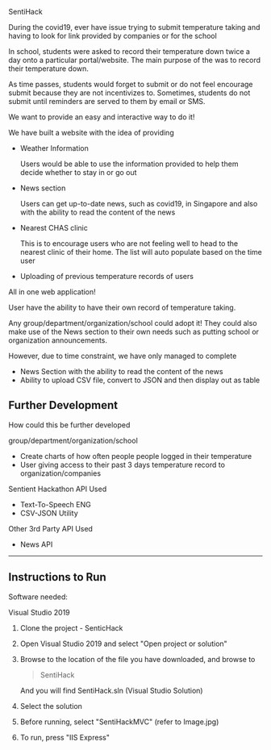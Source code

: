 SentiHack

During the covid19, ever have issue trying to submit temperature taking and having to look for link provided by companies or for the school

In school, students were asked to record their temperature down twice a day onto a particular portal/website. The main purpose of the was to record their temperature down. 

As time passes, students would forget to submit or do not feel encourage submit because they are not incentivizes to. Sometimes, students do not submit until reminders are served to them by email or SMS. 

We want to provide an easy and interactive way to do it!

We have built a website with the idea of providing

- Weather Information

    Users would be able to use the information provided to help them decide whether to stay in or go out 

- News section

    Users can get up-to-date news, such as covid19, in Singapore and also with the ability to read the content of the news

- Nearest CHAS clinic

    This is to encourage users who are not feeling well to head to the nearest clinic of their home. The list will auto populate based on the time user 

- Uploading of previous temperature records of users

All in one web application! 

User have the ability to have their own record of temperature taking.

Any group/department/organization/school could adopt it! They could also make use of the News section to their own needs such as putting school or organization announcements.

However, due to time constraint, we have only managed to complete

- News Section with the ability to read the content of the news
- Ability to upload CSV file, convert to JSON and then display out as table

## Further Development

How could this be further developed

group/department/organization/school

- Create charts of how often people people logged in their temperature
- User giving access to their past 3 days temperature record to organization/companies

Sentient Hackathon API Used

- Text-To-Speech ENG
- CSV-JSON Utility

Other 3rd Party API Used 

- News API

---

## Instructions to Run

Software needed:

Visual Studio 2019

1. Clone the project - SenticHack
2. Open Visual Studio 2019 and select "Open project or solution"
3. Browse to the location of the file you have downloaded, and browse to

    > SentiHack 

    And you will find SentiHack.sln (Visual Studio Solution)

4. Select the solution 
5. Before running, select "SentiHackMVC" (refer to Image.jpg)

6. To run, press "IIS Express"

